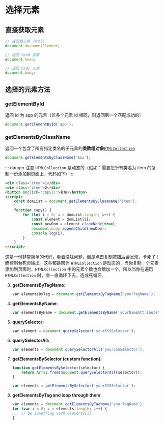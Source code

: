 # 选择元素

## 直接获取元素

```js
// 返回根元素（html）
document.documentElement;

// 返回 head 元素
document.head;

// 返回 body 元素
document.body;
```

## 选择的元素方法

### getElementById

返回 id 为 app 的元素（若多个元素 id 相同，则返回第一个匹配成功的）

```js
document.getElementById('app');
```

### getElementsByClassName

返回一个包含了所有指定类名的子元素的**类数组对象**[`HTMLCollection`](https://developer.mozilla.org/zh-CN/docs/Web/API/HTMLCollection)

```js
document.getElementsByClassName('box');
```

::: danger 注意
`HTMLCollection` 是动态的（假如：需要把所有类名为 item 的复制一份添加到页面上，代码如下）
:::

```html
<div class="item">1</div>
<div class="item">2</div>
<button onclick="copy()">复制</button>
<script>
	const domList = document.getElementsByClassName('item');

	function copy() {
		for (let i = 0; i < domList.length; i++) {
			const element = domList[i];
			const newDom = element.cloneNode(true);
			document.body.appendChild(newDom);
			console.log(i);
		}
	}
</script>
```

这是一份非常简单的代码，看着没啥问题，但是点击复制按钮后会发现，卡死了！而控制台死命输出。这些都是因为 `HTMLCollection` 是动态的，当你复制一个元素添加到页面时，`HTMLCollection` 中的元素个数也会增加一个，所以当你在遍历 `HTMLCollection` 时，会一直循环下去，造成死循环。

3. **getElementsByTagName:**

    ```javascript
    var elementsByTag = document.getElementsByTagName('yourTagName');
    ```

4. **getElementsByName:**

    ```javascript
    var elementsByName = document.getElementsByName('yourNameAttribute');
    ```

5. **querySelector:**

    ```javascript
    var element = document.querySelector('yourCSSSelector');
    ```

6. **querySelectorAll:**

    ```javascript
    var elements = document.querySelectorAll('yourCSSSelector');
    ```

7. **getElementsBySelector (custom function):**

    ```javascript
    function getElementsBySelector(selector) {
    	return Array.from(document.querySelectorAll(selector));
    }

    var elements = getElementsBySelector('yourCSSSelector');
    ```

8. **getElementsByTag and loop through them:**
    ```javascript
    var elements = document.getElementsByTagName('yourTagName');
    for (var i = 0; i < elements.length; i++) {
    	// Do something with elements[i]
    }
    ```
